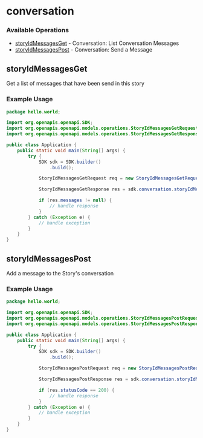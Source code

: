 # conversation

### Available Operations

* [storyIdMessagesGet](#storyidmessagesget) - Conversation: List Conversation Messages
* [storyIdMessagesPost](#storyidmessagespost) - Conversation: Send a Message

## storyIdMessagesGet

Get a list of messages that have been send in this story

### Example Usage

```java
package hello.world;

import org.openapis.openapi.SDK;
import org.openapis.openapi.models.operations.StoryIdMessagesGetRequest;
import org.openapis.openapi.models.operations.StoryIdMessagesGetResponse;

public class Application {
    public static void main(String[] args) {
        try {
            SDK sdk = SDK.builder()
                .build();

            StoryIdMessagesGetRequest req = new StoryIdMessagesGetRequest("2c595590-7aff-41a3-a2fa-9467739251aa");            

            StoryIdMessagesGetResponse res = sdk.conversation.storyIdMessagesGet(req);

            if (res.messages != null) {
                // handle response
            }
        } catch (Exception e) {
            // handle exception
        }
    }
}
```

## storyIdMessagesPost

Add a message to the Story's conversation

### Example Usage

```java
package hello.world;

import org.openapis.openapi.SDK;
import org.openapis.openapi.models.operations.StoryIdMessagesPostRequest;
import org.openapis.openapi.models.operations.StoryIdMessagesPostResponse;

public class Application {
    public static void main(String[] args) {
        try {
            SDK sdk = SDK.builder()
                .build();

            StoryIdMessagesPostRequest req = new StoryIdMessagesPostRequest("enim", "2c3f5ad0-19da-41ff-a78f-097b0074f154");            

            StoryIdMessagesPostResponse res = sdk.conversation.storyIdMessagesPost(req);

            if (res.statusCode == 200) {
                // handle response
            }
        } catch (Exception e) {
            // handle exception
        }
    }
}
```
